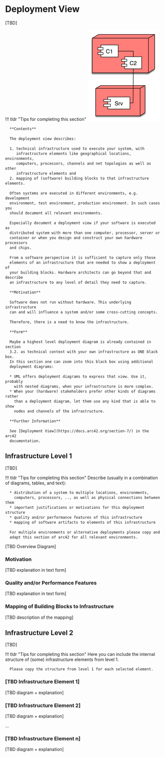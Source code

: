 # Deployment View

[TBD]

!!! tldr "Tips for completing this section"
      ![img](images/07-deployment-overview.png)

      **Contents**

      The deployment view describes:

      1. technical infrastructure used to execute your system, with
         infrastructure elements like geographical locations, environments,
         computers, processors, channels and net topologies as well as other
         infrastructure elements and
      2. mapping of (software) building blocks to that infrastructure elements.

      Often systems are executed in different environments, e.g. development
      environment, test environment, production environment. In such cases you
      should document all relevant environments.

      Especially document a deployment view if your software is executed as
      distributed system with more than one computer, processor, server or
      container or when you design and construct your own hardware processors
      and chips.

      From a software perspective it is sufficient to capture only those
      elements of an infrastructure that are needed to show a deployment of
      your building blocks. Hardware architects can go beyond that and describe
      an infrastructure to any level of detail they need to capture.

      **Motivation**

      Software does not run without hardware. This underlying infrastructure
      can and will influence a system and/or some cross-cutting concepts.

      Therefore, there is a need to know the infrastructure.

      **Form**

      Maybe a highest level deployment diagram is already contained in section
      3.2. as technical context with your own infrastructure as ONE black box.
      In this section one can zoom into this black box using additional
      deployment diagrams:

      * UML offers deployment diagrams to express that view. Use it, probably
        with nested diagrams, when your infrastructure is more complex.
      * When your (hardware) stakeholders prefer other kinds of diagrams rather
        than a deployment diagram, let them use any kind that is able to show
        nodes and channels of the infrastructure.

      **Further Information**

      See [Deployment View](https://docs.arc42.org/section-7/) in the arc42
      documentation.

## Infrastructure Level 1

[TBD]

!!! tldr "Tips for completing this section"
      Describe (usually in a combination of diagrams, tables, and text):

      * distribution of a system to multiple locations, environments,
        computers, processors, .., as well as physical connections between them
      * important justifications or motivations for this deployment structure
      * quality and/or performance features of this infrastructure
      * mapping of software artifacts to elements of this infrastructure

      For multiple environments or alternative deployments please copy and
      adapt this section of arc42 for all relevant environments.

[TBD Overview Diagram]

### Motivation


[TBD explanation in text form]

### Quality and/or Performance Features


[TBD explanation in text form]

### Mapping of Building Blocks to Infrastructure

[TBD description of the mapping]


## Infrastructure Level 2

[TBD]

!!! tldr "Tips for completing this section"
      Here you can include the internal structure of (some) infrastructure
      elements from level 1.

      Please copy the structure from level 1 for each selected element.

### [TBD Infrastructure Element 1]

[TBD diagram + explanation]

### [TBD Infrastructure Element 2]

[TBD diagram + explanation]

...

### [TBD Infrastructure Element n]

[TBD diagram + explanation]
